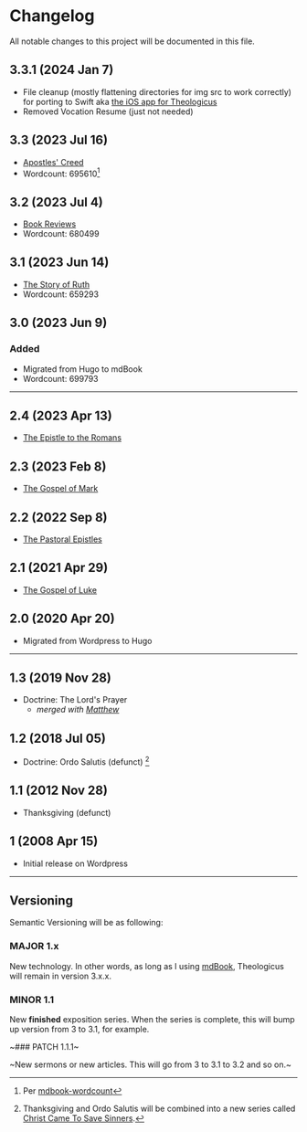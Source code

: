 # Changelog

All notable changes to this project will be documented in this file.

## 3.3.1 (2024 Jan 7)

- File cleanup (mostly flattening directories for img src to work correctly) for porting to Swift aka [the iOS app for Theologicus](https://github.com/joelouthan/com.theologicus)
- Removed Vocation Resume (just not needed)

## 3.3 (2023 Jul 16)

- [Apostles' Creed](creed-apostles/index.md)
- Wordcount: 695610[^wordcount]

## 3.2 (2023 Jul 4)

- [Book Reviews](reviews/index.md)
- Wordcount: 680499

## 3.1 (2023 Jun 14)

- [The Story of Ruth](ruth/index.md)
- Wordcount: 659293

## 3.0 (2023 Jun 9)

### Added

- Migrated from Hugo to mdBook
- Wordcount: 699793

<hr style="clear:both;">

## 2.4 (2023 Apr 13)

- [The Epistle to the Romans](romans/index.md)

## 2.3 (2023 Feb 8)

- [The Gospel of Mark](mark/index.md)

## 2.2 (2022 Sep 8)

- [The Pastoral Epistles](pastorals/index.md)

## 2.1 (2021 Apr 29)

- [The Gospel of Luke](luke/index.md)

## 2.0 (2020 Apr 20)

- Migrated from Wordpress to Hugo

---

## 1.3 (2019 Nov 28)

- Doctrine: The Lord's Prayer
  - *merged with [Matthew](matthew/index.md)*

## 1.2 (2018 Jul 05)

- Doctrine: Ordo Salutis (defunct) [^1]

## 1.1 (2012 Nov 28)

- Thanksgiving (defunct)

## 1 (2008 Apr 15)

- Initial release on Wordpress

---

## Versioning

Semantic Versioning will be as following:

### MAJOR 1.x

New technology. In other words, as long as I using [mdBook](https://github.com/rust-lang/mdBook), Theologicus will remain in version 3.x.x.

### MINOR 1.1

New **finished** exposition series. When the series is complete, this will bump up version from 3 to 3.1, for example.

~### PATCH 1.1.1~

~New sermons or new articles. This will go from 3 to 3.1 to 3.2 and so on.~

[^1]: Thanksgiving and Ordo Salutis will be combined into a new series called [Christ Came To Save Sinners](doctrine-christ-saves/index.md).  
[^wordcount]: Per [mdbook-wordcount](https://github.com/nomorepanic/mdbook-wordcount)
